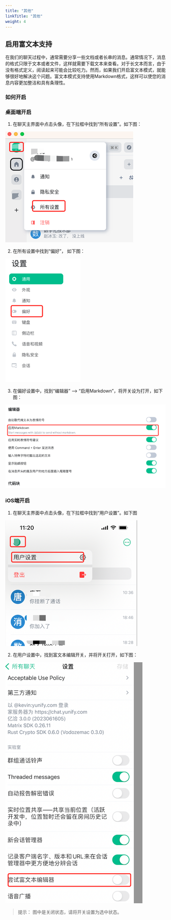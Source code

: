 ```yaml
---
title: "其他"
linkTitle: "其他"
weight: 4
---
```


## 启用富文本支持

在我们的聊天过程中，通常需要分享一些文档或者长串的消息。通常情况下，消息的格式只限于文本或者文件，这样就需要下载文本来查看。对于长文本而言，由于没有格式定义，阅读起来可能会比较吃力。然而，如果我们开启富文本模式，就能够很好地解决这个问题。富文本模式支持使用Markdown格式，这样可以使您的消息内容更加整洁和具有条理性。

### 如何开启

### 桌面端开启

1. 在聊天主界面中点击头像，在下拉框中找到“所有设置”。如下图：

![](media/markdown-1.png)

2. 在所有设置中找到“偏好”， 如下图：

![](media/markdown-2.png)

3. 在偏好设置中，找到“编辑器” --> “启用Markdown”，将开关设为打开，如下图：

![](media/markdown-3.png)

### iOS端开启

1. 在聊天主界面中点击头像，在下拉框中找到“用户设置”。如下图

![](media/markdown-ios-1.png)

2. 在用户设置中，找到富文本编辑开关，并将开关打开，如下图：

![](media/markdown-ios-2.png)

>  提示： 图中是关闭状态，请将开关设置为选中状态。